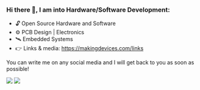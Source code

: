 <!--
**makingdevices/makingdevices** is a ✨ _special_ ✨ repository because its `README.md` (this file) appears on your GitHub profile.

Here are some ideas to get you started:

- 🔭 I’m currently working on ...
- 🌱 I’m currently learning ...
- 👯 I’m looking to collaborate on ...
- 🤔 I’m looking for help with ...
- 💬 Ask me about ...
- 📫 How to reach me: ...
- 😄 Pronouns: ...
- ⚡ Fun fact: ...
-->

### Hi there 👋, I am into Hardware/Software Development:
- 🔓 Open Source Hardware and Software
- ⚙️ PCB Design | Electronics
- 🛰️ Embedded Systems
- 👉 Links & media: https://makingdevices.com/links

You can write me on any social media and I will get back to you as soon as possible! 

![](https://github.com/makingdevices/Stats/blob/master/generated/languages.svg#gh-dark-mode-only)
![](https://github.com/makingdevices/Stats/master/generated/languages.svg#gh-dark-mode-only)
